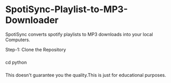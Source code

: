 # SpotiSync-Playlist-to-MP3-Downloader

SpotiSync converts spotify playlists to MP3 downloads into your local Computers.

Step-1:
Clone the Repository 
###
cd python
###
This doesn't guarantee you the quality.This is just for educational purposes.
